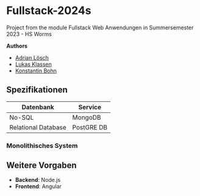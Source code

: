 # Fullstack-2024s
Project from the module Fullstack Web Anwendungen in Summersemester 2023 - HS Worms

**Authors**
- [Adrian Lösch](https://github.com/ultraluminar)
- [Lukas Klassen](https://github.com/KlasL4243)
- [Konstantin Bohn](https://github.com/kozubi00)

## Spezifikationen
|Datenbank|Service|
|---|---|
|No-SQL|MongoDB|
|Relational Database|PostGRE DB|

### Monolithisches System

## Weitere Vorgaben
- **Backend**: Node.js
- **Frontend**: Angular